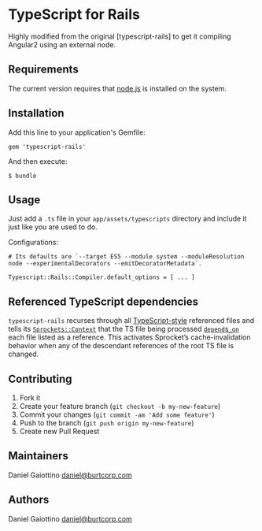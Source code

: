 # TypeScript for Rails

Highly modified from the original [typescript-rails] to get it compiling Angular2 using an external node.

## Requirements

The current version requires that [node.js](http://nodejs.org/) is
installed on the system.

## Installation

Add this line to your application's Gemfile:

    gem 'typescript-rails'

And then execute:

    $ bundle

## Usage

Just add a `.ts` file in your `app/assets/typescripts` directory and include it just like you are used to do.

Configurations:

```
# Its defaults are `--target ES5 --module system --moduleResolution node --experimentalDecorators --emitDecoratorMetadata`.

Typescript::Rails::Compiler.default_options = [ ... ]
```

## Referenced TypeScript dependencies

`typescript-rails` recurses through all [TypeScript-style](https://github.com/teppeis/typescript-spec-md/blob/master/en/ch11.md#1111-source-files-dependencies) referenced files and tells its [`Sprockets::Context`](https://github.com/sstephenson/sprockets/blob/master/lib/sprockets/context.rb) that the TS file being processed [`depend`s`_on`](https://github.com/sstephenson/sprockets#the-depend_on-directive) each file listed as a reference. This activates Sprocket’s cache-invalidation behavior when any of the descendant references of the root TS file is changed.

## Contributing

1. Fork it
2. Create your feature branch (`git checkout -b my-new-feature`)
3. Commit your changes (`git commit -am 'Add some feature'`)
4. Push to the branch (`git push origin my-new-feature`)
5. Create new Pull Request

## Maintainers

Daniel Gaiottino <daniel@burtcorp.com>

## Authors

Daniel Gaiottino <daniel@burtcorp.com>


